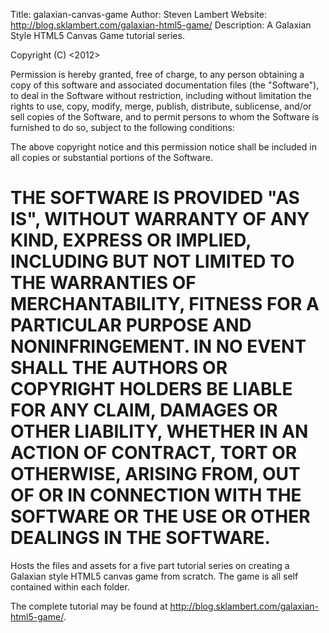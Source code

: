 Title: galaxian-canvas-game
Author: Steven Lambert
Website: http://blog.sklambert.com/galaxian-html5-game/
Description: A Galaxian Style HTML5 Canvas Game tutorial series.

Copyright (C) <2012> <Steven Lambert>

Permission is hereby granted, free of charge, to any person obtaining a copy of this software and associated documentation files (the "Software"), to deal in the Software without restriction, including without limitation the rights to use, copy, modify, merge, publish, distribute, sublicense, and/or sell copies of the Software, and to permit persons to whom the Software is furnished to do so, subject to the following conditions:

The above copyright notice and this permission notice shall be included in all copies or substantial portions of the Software.

THE SOFTWARE IS PROVIDED "AS IS", WITHOUT WARRANTY OF ANY KIND, EXPRESS OR IMPLIED, INCLUDING BUT NOT LIMITED TO THE WARRANTIES OF MERCHANTABILITY, FITNESS FOR A PARTICULAR PURPOSE AND NONINFRINGEMENT. IN NO EVENT SHALL THE AUTHORS OR COPYRIGHT HOLDERS BE LIABLE FOR ANY CLAIM, DAMAGES OR OTHER LIABILITY, WHETHER IN AN ACTION OF CONTRACT, TORT OR OTHERWISE, ARISING FROM, OUT OF OR IN CONNECTION WITH THE SOFTWARE OR THE USE OR OTHER DEALINGS IN THE SOFTWARE.
========================================================================================================================

Hosts the files and assets for a five part tutorial series on creating a Galaxian style HTML5 canvas game from scratch. The game is all self contained within each folder.

The complete tutorial may be found at http://blog.sklambert.com/galaxian-html5-game/.